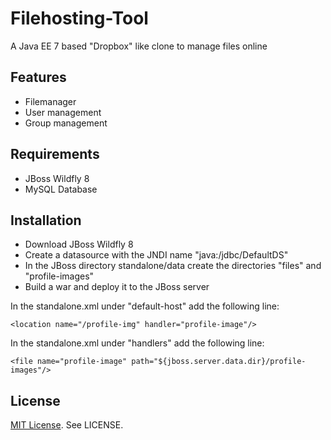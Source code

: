 # Filehosting-Tool

A Java EE 7 based "Dropbox" like clone to manage files online

## Features

 * Filemanager
 * User management
 * Group management

## Requirements
 
 * JBoss Wildfly 8
 * MySQL Database

## Installation

 * Download JBoss Wildfly 8
 * Create a datasource with the JNDI name "java:/jdbc/DefaultDS"
 * In the JBoss directory standalone/data create the directories "files" and "profile-images"
 * Build a war and deploy it to the JBoss server
 
In the standalone.xml under "default-host" add the following line:

	<location name="/profile-img" handler="profile-image"/>
	
In the standalone.xml under "handlers" add the following line:

	<file name="profile-image" path="${jboss.server.data.dir}/profile-images"/>

## License

[MIT License](http://www.opensource.org/licenses/mit-license.php). See LICENSE.

